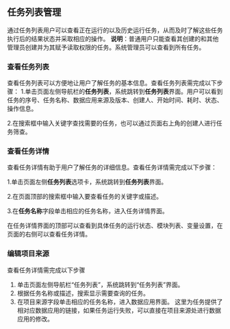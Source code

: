 ## 任务列表管理

通过任务列表用户可以查看正在运行的以及历史运行任务，从而及时了解这些任务执行后的结果状态并采取相应的操作。
**说明**：普通用户只能查看其创建的和其他管理员创建并为其赋予读取权限的任务。系统管理员可以查看到所有任务。

### 查看任务列表
查看任务列表可以方便地让用户了解任务的基本信息。查看任务列表需完成以下步骤：
1.单击页面左侧导航栏的**任务列表**，系统跳转到**任务列表**界面。用户可以看到任务的序号、任务名称、数据应用来源及版本、创建人、开始时间、耗时、状态、操作信息。

2.在搜索框中输入关键字查找需要的任务，也可以通过页面右上角的创建人进行任务筛查。

### 查看任务详情
查看任务详情有助于用户了解任务的详细信息。查看任务详情需完成以下步骤：

1.单击页面左侧**任务列表**选项卡，系统跳转到**任务列表**界面。

2.在页面顶部的搜索框中输入要查看任务的关键字或描述。

3.在**任务名称**字段单击相应的任务名称，进入任务详情界面。

在任务详情界面的顶部可以查看到具体任务的运行状态、模块列表、变量设置，在页面的右侧可以查看任务详情。


### 编辑项目来源

查看任务详情需完成以下步骤

1. 单击页面左侧导航栏“任务列表”，系统跳转到“任务列表”界面。
2. 根据任务名称或描述，搜索显示需要查询的任务。
3. 在项目来源字段单击相应的任务名称，进入数据应用界面。
这里为任务提供了相对应数据应用的链接，如果任务运行失败，可以直接在项目来源处进行数据应用的修改。

